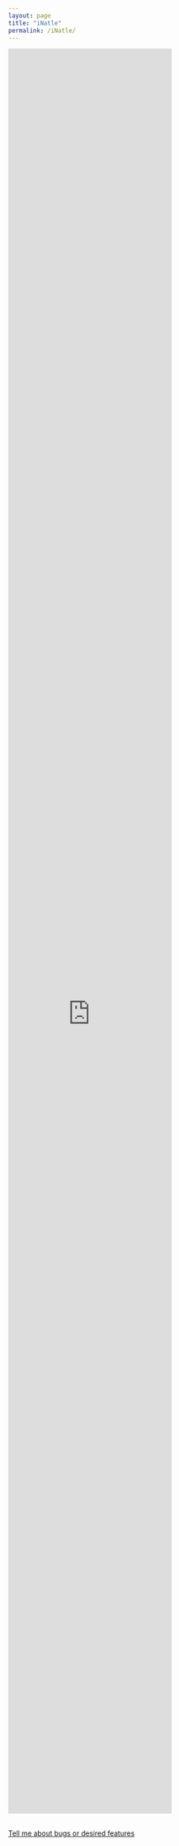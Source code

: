 ```yaml
---
layout: page
title: "iNatle"
permalink: /iNatle/
---
```


<div style="width: 100%; height=800; overflow: hidden">
<iframe src="https://rmcminds.shinyapps.io/inatle/" style="width: 90.90909%% !important; height: 90.90909% !important; -webkit-transform: scale(1.1); transform: scale(1.1); -webkit-transform-origin: 0 0; transform-origin: 0 0; border: 0; overflow: hidden;">
</iframe>
</div>

<br>

<a href="https://github.com/rmcminds/iNatle/issues">Tell me about bugs or desired features</a>
